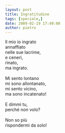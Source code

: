 ```yaml
---
layout: post
title: Ingratitudine
tags: [speciale,]
date: 2009-02-19 17:49:00
author: pietro
---
```

Il mio io ingrato<br/>annaffiato<br/>nelle sue lacrime,<br/>e ceneri,<br/>rinato,<br/>ma ingrato.<br/><br/>Mi sento lontano<br/>mi sono allontanato,<br/>mi sento vicino,<br/>ma sono incatenato!<br/><br/>E dimmi tu,<br/>perché non volo?<br/><br/>Non so più<br/>rispondermi da solo!
